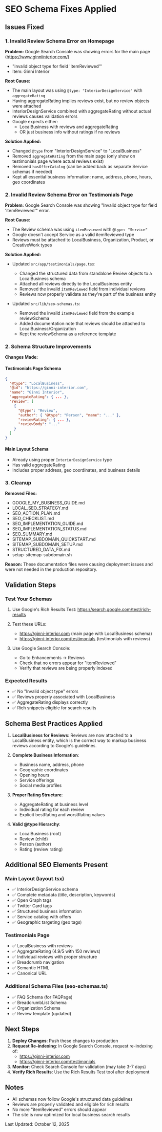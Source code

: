 # SEO Schema Fixes Applied

## Issues Fixed

### 1. Invalid Review Schema Error on Homepage

**Problem:** Google Search Console was showing errors for the main page (https://www.ginniinterior.com/)

- "Invalid object type for field 'itemReviewed'"
- Item: Ginni Interior

**Root Cause:**

- The main layout was using `@type: "InteriorDesignService"` with `aggregateRating`
- Having aggregateRating implies reviews exist, but no review objects were attached
- InteriorDesignService combined with aggregateRating without actual reviews causes validation errors
- Google expects either:
  - LocalBusiness with reviews and aggregateRating
  - OR just business info without ratings if no reviews

**Solution Applied:**

- Changed `@type` from "InteriorDesignService" to "LocalBusiness"
- Removed `aggregateRating` from the main page (only show on testimonials page where actual reviews exist)
- Removed `hasOfferCatalog` (can be added back as separate Service schemas if needed)
- Kept all essential business information: name, address, phone, hours, geo coordinates

### 2. Invalid Review Schema Error on Testimonials Page

**Problem:** Google Search Console was showing "Invalid object type for field 'itemReviewed'" error.

**Root Cause:**

- The Review schema was using `itemReviewed` with `@type: "Service"`
- Google doesn't accept Service as a valid itemReviewed type
- Reviews must be attached to LocalBusiness, Organization, Product, or CreativeWork types

**Solution Applied:**

- Updated `src/app/testimonials/page.tsx`:

  - Changed the structured data from standalone Review objects to a LocalBusiness schema
  - Attached all reviews directly to the LocalBusiness entity
  - Removed the invalid `itemReviewed` field from individual reviews
  - Reviews now properly validate as they're part of the business entity

- Updated `src/lib/seo-schemas.ts`:
  - Removed the invalid `itemReviewed` field from the example reviewSchema
  - Added documentation note that reviews should be attached to LocalBusiness/Organization
  - Kept the reviewSchema as a reference template

### 2. Schema Structure Improvements

**Changes Made:**

#### Testimonials Page Schema

```json
{
  "@type": "LocalBusiness",
  "@id": "https://ginni-interior.com",
  "name": "Ginni Interior",
  "aggregateRating": { ... },
  "review": [
    {
      "@type": "Review",
      "author": { "@type": "Person", "name": "..." },
      "reviewRating": { ... },
      "reviewBody": "..."
    }
  ]
}
```

#### Main Layout Schema

- Already using proper `InteriorDesignService` type
- Has valid aggregateRating
- Includes proper address, geo coordinates, and business details

### 3. Cleanup

**Removed Files:**

- GOOGLE_MY_BUSINESS_GUIDE.md
- LOCAL_SEO_STRATEGY.md
- SEO_ACTION_PLAN.md
- SEO_CHECKLIST.md
- SEO_IMPLEMENTATION_GUIDE.md
- SEO_IMPLEMENTATION_STATUS.md
- SEO_SUMMARY.md
- SITEMAP_SUBDOMAIN_QUICKSTART.md
- SITEMAP_SUBDOMAIN_SETUP.md
- STRUCTURED_DATA_FIX.md
- setup-sitemap-subdomain.sh

**Reason:** These documentation files were causing deployment issues and were not needed in the production repository.

## Validation Steps

### Test Your Schemas

1. Use Google's Rich Results Test: https://search.google.com/test/rich-results
2. Test these URLs:

   - https://ginni-interior.com (main page with LocalBusiness schema)
   - https://ginni-interior.com/testimonials (testimonials with reviews)

3. Use Google Search Console:
   - Go to Enhancements → Reviews
   - Check that no errors appear for "itemReviewed"
   - Verify that reviews are being properly indexed

### Expected Results

- ✅ No "Invalid object type" errors
- ✅ Reviews properly associated with LocalBusiness
- ✅ AggregateRating displays correctly
- ✅ Rich snippets eligible for search results

## Schema Best Practices Applied

1. **LocalBusiness for Reviews**: Reviews are now attached to a LocalBusiness entity, which is the correct way to markup business reviews according to Google's guidelines.

2. **Complete Business Information**:

   - Business name, address, phone
   - Geographic coordinates
   - Opening hours
   - Service offerings
   - Social media profiles

3. **Proper Rating Structure**:

   - AggregateRating at business level
   - Individual rating for each review
   - Explicit bestRating and worstRating values

4. **Valid @type Hierarchy**:
   - LocalBusiness (root)
   - Review (child)
   - Person (author)
   - Rating (review rating)

## Additional SEO Elements Present

### Main Layout (layout.tsx)

- ✅ InteriorDesignService schema
- ✅ Complete metadata (title, description, keywords)
- ✅ Open Graph tags
- ✅ Twitter Card tags
- ✅ Structured business information
- ✅ Service catalog with offers
- ✅ Geographic targeting (geo tags)

### Testimonials Page

- ✅ LocalBusiness with reviews
- ✅ AggregateRating (4.9/5 with 150 reviews)
- ✅ Individual reviews with proper structure
- ✅ Breadcrumb navigation
- ✅ Semantic HTML
- ✅ Canonical URL

### Additional Schema Files (seo-schemas.ts)

- ✅ FAQ Schema (for FAQPage)
- ✅ BreadcrumbList Schema
- ✅ Organization Schema
- ✅ Review template (updated)

## Next Steps

1. **Deploy Changes**: Push these changes to production
2. **Request Re-indexing**: In Google Search Console, request re-indexing of:
   - https://ginni-interior.com
   - https://ginni-interior.com/testimonials
3. **Monitor**: Check Search Console for validation (may take 3-7 days)
4. **Verify Rich Results**: Use the Rich Results Test tool after deployment

## Notes

- All schemas now follow Google's structured data guidelines
- Reviews are properly validated and eligible for rich results
- No more "itemReviewed" errors should appear
- The site is now optimized for local business search results

Last Updated: October 12, 2025
